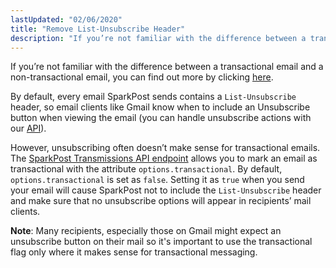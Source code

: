 ```yaml
---
lastUpdated: "02/06/2020"
title: "Remove List-Unsubscribe Header"
description: "If you’re not familiar with the difference between a transactional email and a non transactional email you can find out more by clicking here By default every email Spark Post sends contains a List Unsubscribe header so email clients like Gmail know when to include an Unsubscribe button when viewing..."
---
```


If you’re not familiar with the difference between a transactional email and a non-transactional email, you can find out more by clicking [here](https://www.sparkpost.com/blog/commercial-transactional-emails-infographic/).

By default, every email SparkPost sends contains a `List-Unsubscribe` header, so email clients like Gmail know when to include an Unsubscribe button when viewing the email (you can handle unsubscribe actions with our [API](https://developers.sparkpost.com/api/suppression-list)).

However, unsubscribing often doesn’t make sense for transactional emails. The [SparkPost Transmissions API endpoint](https://developers.sparkpost.com/api/transmissions) allows you to mark an email as transactional with the attribute `options.transactional`. By default, `options.transactional` is set as `false`. Setting it as `true` when you send your email will cause SparkPost not to include the `List-Unsubscribe` header and make sure that no unsubscribe options will appear in recipients’ mail clients.

**Note**: Many recipients, especially those on Gmail might expect an unsubscribe button on their mail so it's important to use the transactional flag only where it makes sense for transactional messaging.
